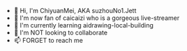 - 👋 Hi, I'm ChiyuanMei, AKA suzhouNo1.Jett
- 👀 I'm now fan of caicaizi who is a gorgeous live-streamer
- 🌱 I'm currently learning aidrawing-local-building
- 💞️ I'm NOT looking to collaborate
- 📫 FORGET to reach me

<!---
ChiyuanMei/ChiyuanMei is a ✨ special ✨ repository because its `README.md` (this file) appears on your GitHub profile.
You can click the Preview link to take a look at your changes.
--->
